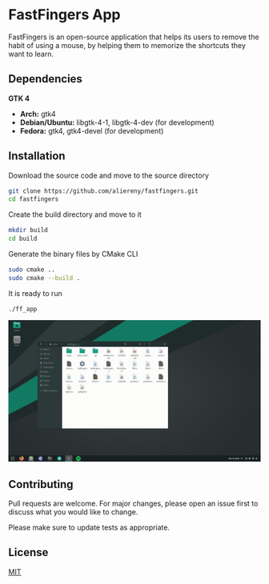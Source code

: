 # FastFingers App

FastFingers is an open-source application that helps its users to remove the habit of using a mouse, by helping them to memorize the shortcuts they want to learn.

## Dependencies
**GTK 4**   
  * **Arch:** gtk4
  * **Debian/Ubuntu:** libgtk-4-1, libgtk-4-dev (for development)
  * **Fedora:** gtk4, gtk4-devel (for development)



## Installation

Download the source code and move to the source directory

```bash
git clone https://github.com/aliereny/fastfingers.git
cd fastfingers
```
Create the build directory and move to it

```bash
mkdir build
cd build
```

Generate the binary files by CMake CLI

```bash
sudo cmake ..
sudo cmake --build .
```
It is ready to run
```bash
./ff_app
```

![](intro.gif)

## Contributing
Pull requests are welcome. For major changes, please open an issue first to discuss what you would like to change.

Please make sure to update tests as appropriate.

## License
[MIT](https://choosealicense.com/licenses/mit/)
